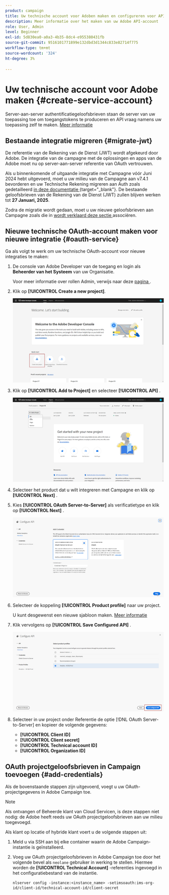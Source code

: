 ```yaml
---
product: campaign
title: Uw technische account voor Adoben maken en configureren voor API's
description: Meer informatie over het maken van uw Adobe API-account
role: User, Admin
level: Beginner
exl-id: 5d830ea0-a0a3-4b35-8dc4-e955380431fb
source-git-commit: 9516101771899e132dbd3d1344c833e82714f775
workflow-type: tm+mt
source-wordcount: '324'
ht-degree: 3%

---
```


# Uw technische account voor Adobe maken {#create-service-account}

Server-aan-server authentificatiegeloofsbrieven staan de server van uw toepassing toe om toegangstokens te produceren en API vraag namens uw toepassing zelf te maken. [Meer informatie](https://developer.adobe.com/developer-console/docs/guides/authentication/ServerToServerAuthentication/)

## Bestaande integratie migreren {#migrate-jwt}

De referentie van de Rekening van de Dienst (JWT) wordt afgekeurd door Adobe. De integratie van de campagne met de oplossingen en apps van de Adobe moet nu op server-aan-server referentie van OAuth vertrouwen.

Als u binnenkomende of uitgaande integratie met Campagne vóór Juni 2024 hebt uitgevoerd, moet u uw milieu van de Campagne aan v7.4.1 bevorderen en uw Technische Rekening migreren aan Auth zoals gedetailleerd [ in deze documentatie ](https://developer.adobe.com/developer-console/docs/guides/authentication/ServerToServerAuthentication/migration) {target="_blank"}. De bestaande geloofsbrieven van de Rekening van de Dienst (JWT) zullen blijven werken tot **27 Januari, 2025**.

Zodra de migratie wordt gedaan, moet u uw nieuwe geloofsbrieven aan Campagne zoals die in [ wordt verklaard deze sectie ](#add-credentials) associëren.

## Nieuwe technische OAuth-account maken voor nieuwe integratie {#oauth-service}

Ga als volgt te werk om uw technische OAuth-account voor nieuwe integraties te maken:

1. De console van Adobe Developer van de toegang en login als **Beheerder van het Systeem** van uw Organisatie.

   Voor meer informatie over rollen Admin, verwijs naar deze [ pagina ](https://helpx.adobe.com/enterprise/using/admin-roles.html).

1. Klik op **[!UICONTROL Create a new project]**.

   ![](assets/api-account-1.png)

1. Klik op **[!UICONTROL Add to Project]** en selecteer **[!UICONTROL API]** .

   ![](assets/api-account-2.png)

1. Selecteer het product dat u wilt integreren met Campagne en klik op **[!UICONTROL Next]** .

1. Kies **[!UICONTROL OAuth Server-to-Server]** als verificatietype en klik op **[!UICONTROL Next]** .

   ![](assets/api-account-3.png)

1. Selecteer de koppeling **[!UICONTROL Product profile]** naar uw project.

   U kunt desgewenst een nieuwe sjabloon maken. [Meer informatie](https://helpx.adobe.com/enterprise/using/manage-product-profiles.html)

1. Klik vervolgens op **[!UICONTROL Save Configured API]** .

   ![](assets/api-account-4.png)

1. Selecteer in uw project onder Referentie de optie [!DNL OAuth Server-to-Server] en kopieer de volgende gegevens:

   * **[!UICONTROL Client ID]**
   * **[!UICONTROL Client secret]**
   * **[!UICONTROL Technical account ID]**
   * **[!UICONTROL Organization ID]**

## OAuth projectgeloofsbrieven in Campaign toevoegen {#add-credentials}

Als de bovenstaande stappen zijn uitgevoerd, voegt u uw OAuth-projectgegevens in Adobe Campaign toe.

>[!NOTE]
>
>Als ontvangen of Beheerde klant van Cloud Servicen, is deze stappen niet nodig: de Adobe heeft reeds uw OAuth projectgeloofsbrieven aan uw milieu toegevoegd.
>

Als klant op locatie of hybride klant voert u de volgende stappen uit:

1. Meld u via SSH aan bij elke container waarin de Adobe Campaign-instantie is geïnstalleerd.

1. Voeg uw OAuth projectgeloofsbrieven in Adobe Campaign toe door het volgende bevel als `neolane` gebruiker in werking te stellen. Hiermee worden de **[!UICONTROL Technical Account]** -referenties ingevoegd in het configuratiebestand van de instantie.

   ```
   nlserver config -instance:<instance_name> -setimsoauth:ims-org-id/client-id/technical-account-id/client-secret
   ```
